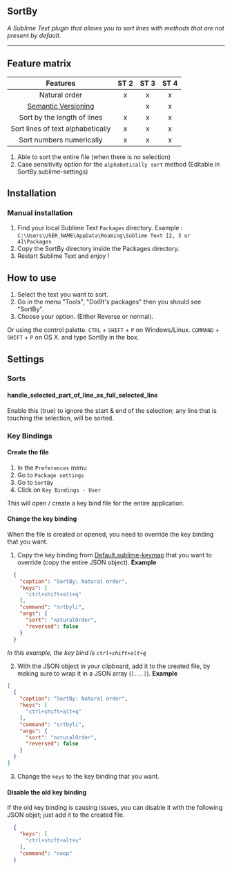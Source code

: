 ## SortBy
*A Sublime Text plugin that allows you to sort lines with methods that are not present by default.*
- - -

## Feature matrix
| Features                                   | ST 2 | ST 3 | ST 4 |
|:------------------------------------------:|:----:|:----:|:----:|
| Natural order                              | x    | x    | x    |
| [Semantic Versioning](https://semver.org/) |      | x    | x    |
| Sort by the length of lines                | x    | x    | x    |
| Sort lines of text alphabetically          | x    | x    | x    |
| Sort numbers numerically                   | x    | x    | x    |
1. Able to sort the entire file (when there is no selection)
2. Case sensitivity option for the `alphabetically sort` method (Editable in SortBy.sublime-settings)


## Installation

### Manual installation

1. Find your local Sublime Text `Packages` directory.
Example : `C:\Users\USER_NAME\AppData\Roaming\Sublime Text [2, 3 or 4]\Packages`
2. Copy the SortBy directory inside the Packages directory.
3. Restart Sublime Text and enjoy !

## How to use
1. Select the text you want to sort.
2. Go in the menu "Tools", "Doi9t's packages" then you should see "SortBy".
3. Choose your option. (Either Reverse or normal).

Or using the control palette.
`CTRL` + `SHIFT` + `P` on Windows/Linux.
`COMMAND` + `SHIFT` + `P` on OS X.
and type SortBy in the box.

## Settings

### Sorts

#### handle_selected_part_of_line_as_full_selected_line
Enable this (true) to ignore the start & end of the selection; any line that is touching the selection, will be sorted.

### Key Bindings
#### Create the file
1. In the `Preferences` menu
2. Go to `Package settings`
3. Go to `SortBy`
4. Click on `Key Bindings - User`

This will open / create a key bind file for the entire application.

#### Change the key binding
When the file is created or opened, you need to override the key binding that you want.

1. Copy the key binding from [Default.sublime-keymap](./Default.sublime-keymap) that you want to override (copy the entire JSON object).
**Example**
```json
  {
    "caption": "SortBy: Natural order",
    "keys": [
      "ctrl+shift+alt+q"
    ],
    "command": "srtbyli",
    "args": {
      "sort": "naturalOrder",
      "reversed": false
    }
  }
```
*In this example, the key bind is `ctrl+shift+alt+q`*

2. With the JSON object in your clipboard, add it to the created file, by making sure to wrap it in a JSON array (`[...]`).
**Example**
```json
[  
  {
    "caption": "SortBy: Natural order",
    "keys": [
      "ctrl+shift+alt+q"
    ],
    "command": "srtbyli",
    "args": {
      "sort": "naturalOrder",
      "reversed": false
    }
  }
]
```

3. Change the `keys` to the key binding that you want.


#### Disable the old key binding
If the old key binding is causing issues, you can disable it with the following JSON objet; just add it to the created file.
```json
  {
    "keys": [
      "ctrl+shift+alt+u"
    ],
    "command": "noop"
  }
```